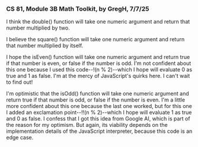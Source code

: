 ### **CS 81, Module 3B Math Toolkit, by GregH, 7/7/25**

I think the double() function will take one numeric argument and return that number multiplied by two.

I believe the square() function will take one numeric argument and return that number multiplied by itself.

I hope the isEven() function will take one numeric argument and return true if that number is even, or false if the number is odd. I'm not confident about this one because I used this code--!(n % 2)--which I hope will evaluate 0 as true and 1 as false. I'm at the mercy of JavaScript's quirks here. I can't wait to find out!

I'm optimistic that the isOdd() function will take one numeric argument and return true if that number is odd, or false if the number is even. I'm a little more confident about this one because the last one worked, but for this one I added an exclamation point--!!(n % 2)--which I hope will evaluate 1 as true and 0 as false. I confess that I got this idea from Google AI, which is part of the reason for my optimism. But again, its viability depends on the implementation details of the JavaScript interpreter, because this code is an edge case.